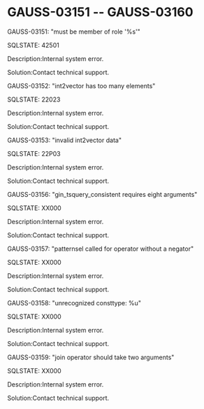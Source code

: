 # GAUSS-03151 -- GAUSS-03160<a name="EN-US_TOPIC_0302073528"></a>

GAUSS-03151: "must be member of role '%s'"

SQLSTATE: 42501

Description:Internal system error.

Solution:Contact technical support.

GAUSS-03152: "int2vector has too many elements"

SQLSTATE: 22023

Description:Internal system error.

Solution:Contact technical support.

GAUSS-03153: "invalid int2vector data"

SQLSTATE: 22P03

Description:Internal system error.

Solution:Contact technical support.

GAUSS-03156: "gin\_tsquery\_consistent requires eight arguments"

SQLSTATE: XX000

Description:Internal system error.

Solution:Contact technical support.

GAUSS-03157: "patternsel called for operator without a negator"

SQLSTATE: XX000

Description:Internal system error.

Solution:Contact technical support.

GAUSS-03158: "unrecognized consttype: %u"

SQLSTATE: XX000

Description:Internal system error.

Solution:Contact technical support.

GAUSS-03159: "join operator should take two arguments"

SQLSTATE: XX000

Description:Internal system error.

Solution:Contact technical support.

